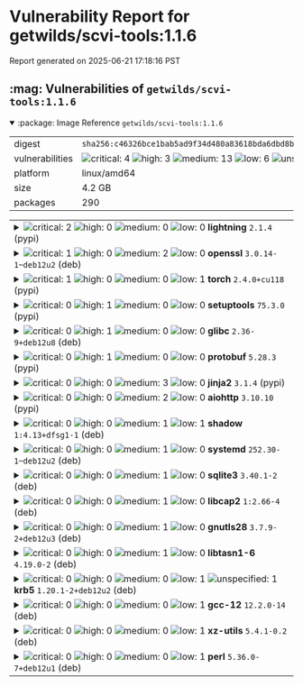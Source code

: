 # Vulnerability Report for getwilds/scvi-tools:1.1.6

Report generated on 2025-06-21 17:18:16 PST

<h2>:mag: Vulnerabilities of <code>getwilds/scvi-tools:1.1.6</code></h2>

<details open="true"><summary>:package: Image Reference</strong> <code>getwilds/scvi-tools:1.1.6</code></summary>
<table>
<tr><td>digest</td><td><code>sha256:c46326bce1bab5ad9f34d480a83618bda6dbd8bcb964832bc34e65364a09bd2c</code></td><tr><tr><td>vulnerabilities</td><td><img alt="critical: 4" src="https://img.shields.io/badge/critical-4-8b1924"/> <img alt="high: 3" src="https://img.shields.io/badge/high-3-e25d68"/> <img alt="medium: 13" src="https://img.shields.io/badge/medium-13-fbb552"/> <img alt="low: 6" src="https://img.shields.io/badge/low-6-fce1a9"/> <img alt="unspecified: 1" src="https://img.shields.io/badge/unspecified-1-lightgrey"/></td></tr>
<tr><td>platform</td><td>linux/amd64</td></tr>
<tr><td>size</td><td>4.2 GB</td></tr>
<tr><td>packages</td><td>290</td></tr>
</table>
</details></table>
</details>

<table>
<tr><td valign="top">
<details><summary><img alt="critical: 2" src="https://img.shields.io/badge/C-2-8b1924"/> <img alt="high: 0" src="https://img.shields.io/badge/H-0-lightgrey"/> <img alt="medium: 0" src="https://img.shields.io/badge/M-0-lightgrey"/> <img alt="low: 0" src="https://img.shields.io/badge/L-0-lightgrey"/> <!-- unspecified: 0 --><strong>lightning</strong> <code>2.1.4</code> (pypi)</summary>

<small><code>pkg:pypi/lightning@2.1.4</code></small><br/>
<a href="https://scout.docker.com/v/CVE-2024-5452?s=github&n=lightning&t=pypi&vr=%3C2.3.3"><img alt="critical 9.8: CVE--2024--5452" src="https://img.shields.io/badge/CVE--2024--5452-lightgrey?label=critical%209.8&labelColor=8b1924"/></a> <i>Improper Control of Dynamically-Managed Code Resources</i>

<table>
<tr><td>Affected range</td><td><code><2.3.3</code></td></tr>
<tr><td>Fixed version</td><td><code>2.3.3</code></td></tr>
<tr><td>CVSS Score</td><td><code>9.8</code></td></tr>
<tr><td>CVSS Vector</td><td><code>CVSS:3.0/AV:N/AC:L/PR:N/UI:N/S:U/C:H/I:H/A:H</code></td></tr>
<tr><td>EPSS Score</td><td><code>38.186%</code></td></tr>
<tr><td>EPSS Percentile</td><td><code>97th percentile</code></td></tr>
</table>

<details><summary>Description</summary>
<blockquote>

A remote code execution (RCE) vulnerability exists in the lightning-ai/pytorch-lightning library version 2.2.1 due to improper handling of deserialized user input and mismanagement of dunder attributes by the `deepdiff` library. The library uses `deepdiff.Delta` objects to modify application state based on frontend actions. However, it is possible to bypass the intended restrictions on modifying dunder attributes, allowing an attacker to construct a serialized delta that passes the deserializer whitelist and contains dunder attributes. When processed, this can be exploited to access other modules, classes, and instances, leading to arbitrary attribute write and total RCE on any self-hosted pytorch-lightning application in its default configuration, as the delta endpoint is enabled by default.

</blockquote>
</details>

<a href="https://scout.docker.com/v/CVE-2024-5980?s=github&n=lightning&t=pypi&vr=%3C%3D2.3.1"><img alt="critical 9.1: CVE--2024--5980" src="https://img.shields.io/badge/CVE--2024--5980-lightgrey?label=critical%209.1&labelColor=8b1924"/></a> <i>Unrestricted Upload of File with Dangerous Type</i>

<table>
<tr><td>Affected range</td><td><code><=2.3.1</code></td></tr>
<tr><td>Fixed version</td><td><code>2.3.3</code></td></tr>
<tr><td>CVSS Score</td><td><code>9.1</code></td></tr>
<tr><td>CVSS Vector</td><td><code>CVSS:3.0/AV:N/AC:L/PR:N/UI:N/S:U/C:N/I:H/A:H</code></td></tr>
<tr><td>EPSS Score</td><td><code>0.724%</code></td></tr>
<tr><td>EPSS Percentile</td><td><code>72nd percentile</code></td></tr>
</table>

<details><summary>Description</summary>
<blockquote>

A vulnerability in the /v1/runs API endpoint of lightning-ai/pytorch-lightning v2.2.4 allows attackers to exploit path traversal when extracting tar.gz files. When the LightningApp is running with the plugin_server, attackers can deploy malicious tar.gz plugins that embed arbitrary files with path traversal vulnerabilities. This can result in arbitrary files being written to any directory in the victim's local file system, potentially leading to remote code execution.

</blockquote>
</details>
</details></td></tr>

<tr><td valign="top">
<details><summary><img alt="critical: 1" src="https://img.shields.io/badge/C-1-8b1924"/> <img alt="high: 0" src="https://img.shields.io/badge/H-0-lightgrey"/> <img alt="medium: 2" src="https://img.shields.io/badge/M-2-fbb552"/> <img alt="low: 0" src="https://img.shields.io/badge/L-0-lightgrey"/> <!-- unspecified: 0 --><strong>openssl</strong> <code>3.0.14-1~deb12u2</code> (deb)</summary>

<small><code>pkg:deb/debian/openssl@3.0.14-1~deb12u2?os_distro=bookworm&os_name=debian&os_version=12</code></small><br/>
<a href="https://scout.docker.com/v/CVE-2024-5535?s=debian&n=openssl&ns=debian&t=deb&osn=debian&osv=12&vr=%3C3.0.15-1%7Edeb12u1"><img alt="critical : CVE--2024--5535" src="https://img.shields.io/badge/CVE--2024--5535-lightgrey?label=critical%20&labelColor=8b1924"/></a> 

<table>
<tr><td>Affected range</td><td><code><3.0.15-1~deb12u1</code></td></tr>
<tr><td>Fixed version</td><td><code>3.0.15-1~deb12u1</code></td></tr>
<tr><td>EPSS Score</td><td><code>5.152%</code></td></tr>
<tr><td>EPSS Percentile</td><td><code>89th percentile</code></td></tr>
</table>

<details><summary>Description</summary>
<blockquote>

Issue summary: Calling the OpenSSL API function SSL_select_next_proto with an empty supported client protocols buffer may cause a crash or memory contents to be sent to the peer.  Impact summary: A buffer overread can have a range of potential consequences such as unexpected application beahviour or a crash. In particular this issue could result in up to 255 bytes of arbitrary private data from memory being sent to the peer leading to a loss of confidentiality. However, only applications that directly call the SSL_select_next_proto function with a 0 length list of supported client protocols are affected by this issue. This would normally never be a valid scenario and is typically not under attacker control but may occur by accident in the case of a configuration or programming error in the calling application.  The OpenSSL API function SSL_select_next_proto is typically used by TLS applications that support ALPN (Application Layer Protocol Negotiation) or NPN (Next Protocol Negotiation). NPN is older, was never standardised and is deprecated in favour of ALPN. We believe that ALPN is significantly more widely deployed than NPN. The SSL_select_next_proto function accepts a list of protocols from the server and a list of protocols from the client and returns the first protocol that appears in the server list that also appears in the client list. In the case of no overlap between the two lists it returns the first item in the client list. In either case it will signal whether an overlap between the two lists was found. In the case where SSL_select_next_proto is called with a zero length client list it fails to notice this condition and returns the memory immediately following the client list pointer (and reports that there was no overlap in the lists).  This function is typically called from a server side application callback for ALPN or a client side application callback for NPN. In the case of ALPN the list of protocols supplied by the client is guaranteed by libssl to never be zero in length. The list of server protocols comes from the application and should never normally be expected to be of zero length. In this case if the SSL_select_next_proto function has been called as expected (with the list supplied by the client passed in the client/client_len parameters), then the application will not be vulnerable to this issue. If the application has accidentally been configured with a zero length server list, and has accidentally passed that zero length server list in the client/client_len parameters, and has additionally failed to correctly handle a "no overlap" response (which would normally result in a handshake failure in ALPN) then it will be vulnerable to this problem.  In the case of NPN, the protocol permits the client to opportunistically select a protocol when there is no overlap. OpenSSL returns the first client protocol in the no overlap case in support of this. The list of client protocols comes from the application and should never normally be expected to be of zero length. However if the SSL_select_next_proto function is accidentally called with a client_len of 0 then an invalid memory pointer will be returned instead. If the application uses this output as the opportunistic protocol then the loss of confidentiality will occur.  This issue has been assessed as Low severity because applications are most likely to be vulnerable if they are using NPN instead of ALPN - but NPN is not widely used. It also requires an application configuration or programming error. Finally, this issue would not typically be under attacker control making active exploitation unlikely.  The FIPS modules in 3.3, 3.2, 3.1 and 3.0 are not affected by this issue.  Due to the low severity of this issue we are not issuing new releases of OpenSSL at this time. The fix will be included in the next releases when they become available.

---
- openssl 3.3.2-1 (bug https://bugs.debian.org/cgi-bin/bugreport.cgi?bug=1074487)
[bookworm] - openssl 3.0.15-1~deb12u1
https://www.openssl.org/news/secadv/20240627.txt
https://github.com/openssl/openssl/commit/2ebbe2d7ca8551c4cb5fbb391ab9af411708090e
https://github.com/openssl/openssl/commit/c6e1ea223510bb7104bf0c41c0c45eda5a16b718
https://github.com/openssl/openssl/commit/fc8ff75814767d6c55ea78d05adc72cd346d0f0a
https://github.com/openssl/openssl/commit/a210f580f450bbd08fac85f06e27107b8c580f9b
https://github.com/openssl/openssl/commit/0d883f6309b6905d29ffded6d703ded39385579c
https://github.com/openssl/openssl/commit/9925c97a8e8c9887765a0979c35b516bc8c3af85
https://github.com/openssl/openssl/commit/e10a3a84bf73a3e6024c338b51f2fb4e78a3dee9
https://github.com/openssl/openssl/commit/238fa464d6e38aa2c92af70ef9580c74cff512e4
https://github.com/openssl/openssl/commit/de71058567b84c6e14b758a383e1862eb3efb921
https://github.com/openssl/openssl/commit/214c724e00d594c3eecf4b740ee7af772f0ee04a

</blockquote>
</details>

<a href="https://scout.docker.com/v/CVE-2024-9143?s=debian&n=openssl&ns=debian&t=deb&osn=debian&osv=12&vr=%3C3.0.15-1%7Edeb12u1"><img alt="medium : CVE--2024--9143" src="https://img.shields.io/badge/CVE--2024--9143-lightgrey?label=medium%20&labelColor=fbb552"/></a> 

<table>
<tr><td>Affected range</td><td><code><3.0.15-1~deb12u1</code></td></tr>
<tr><td>Fixed version</td><td><code>3.0.15-1~deb12u1</code></td></tr>
<tr><td>EPSS Score</td><td><code>0.416%</code></td></tr>
<tr><td>EPSS Percentile</td><td><code>61st percentile</code></td></tr>
</table>

<details><summary>Description</summary>
<blockquote>

Issue summary: Use of the low-level GF(2^m) elliptic curve APIs with untrusted explicit values for the field polynomial can lead to out-of-bounds memory reads or writes.  Impact summary: Out of bound memory writes can lead to an application crash or even a possibility of a remote code execution, however, in all the protocols involving Elliptic Curve Cryptography that we're aware of, either only "named curves" are supported, or, if explicit curve parameters are supported, they specify an X9.62 encoding of binary (GF(2^m)) curves that can't represent problematic input values. Thus the likelihood of existence of a vulnerable application is low.  In particular, the X9.62 encoding is used for ECC keys in X.509 certificates, so problematic inputs cannot occur in the context of processing X.509 certificates.  Any problematic use-cases would have to be using an "exotic" curve encoding.  The affected APIs include: EC_GROUP_new_curve_GF2m(), EC_GROUP_new_from_params(), and various supporting BN_GF2m_*() functions.  Applications working with "exotic" explicit binary (GF(2^m)) curve parameters, that make it possible to represent invalid field polynomials with a zero constant term, via the above or similar APIs, may terminate abruptly as a result of reading or writing outside of array bounds.  Remote code execution cannot easily be ruled out.  The FIPS modules in 3.3, 3.2, 3.1 and 3.0 are not affected by this issue.

---
[experimental] - openssl 3.4.0-1
- openssl 3.3.2-2 (bug https://bugs.debian.org/cgi-bin/bugreport.cgi?bug=1085378)
[bookworm] - openssl 3.0.15-1~deb12u1
https://openssl-library.org/news/secadv/20241016.txt
https://github.com/openssl/openssl/commit/c0d3e4d32d2805f49bec30547f225bc4d092e1f4 (openssl-3.3)
https://github.com/openssl/openssl/commit/72ae83ad214d2eef262461365a1975707f862712 (openssl-3.0)

</blockquote>
</details>

<a href="https://scout.docker.com/v/CVE-2024-13176?s=debian&n=openssl&ns=debian&t=deb&osn=debian&osv=12&vr=%3C3.0.16-1%7Edeb12u1"><img alt="medium : CVE--2024--13176" src="https://img.shields.io/badge/CVE--2024--13176-lightgrey?label=medium%20&labelColor=fbb552"/></a> 

<table>
<tr><td>Affected range</td><td><code><3.0.16-1~deb12u1</code></td></tr>
<tr><td>Fixed version</td><td><code>3.0.16-1~deb12u1</code></td></tr>
<tr><td>EPSS Score</td><td><code>0.045%</code></td></tr>
<tr><td>EPSS Percentile</td><td><code>13th percentile</code></td></tr>
</table>

<details><summary>Description</summary>
<blockquote>

Issue summary: A timing side-channel which could potentially allow recovering the private key exists in the ECDSA signature computation.  Impact summary: A timing side-channel in ECDSA signature computations could allow recovering the private key by an attacker. However, measuring the timing would require either local access to the signing application or a very fast network connection with low latency.  There is a timing signal of around 300 nanoseconds when the top word of the inverted ECDSA nonce value is zero. This can happen with significant probability only for some of the supported elliptic curves. In particular the NIST P-521 curve is affected. To be able to measure this leak, the attacker process must either be located in the same physical computer or must have a very fast network connection with low latency. For that reason the severity of this vulnerability is Low.  The FIPS modules in 3.4, 3.3, 3.2, 3.1 and 3.0 are affected by this issue.

---
- openssl 3.4.1-1 (bug https://bugs.debian.org/cgi-bin/bugreport.cgi?bug=1094027)
[bookworm] - openssl 3.0.16-1~deb12u1
https://openssl-library.org/news/secadv/20250120.txt
https://github.com/openssl/openssl/commit/77c608f4c8857e63e98e66444e2e761c9627916f (openssl-3.4.1)
https://github.com/openssl/openssl/commit/392dcb336405a0c94486aa6655057f59fd3a0902 (openssl-3.3.3)
https://github.com/openssl/openssl/commit/4b1cb94a734a7d4ec363ac0a215a25c181e11f65 (openssl-3.2.4)
https://github.com/openssl/openssl/commit/2af62e74fb59bc469506bc37eb2990ea408d9467 (openssl-3.1.8)
https://github.com/openssl/openssl/commit/07272b05b04836a762b4baa874958af51d513844 (openssl-3.0.16)

</blockquote>
</details>
</details></td></tr>

<tr><td valign="top">
<details><summary><img alt="critical: 1" src="https://img.shields.io/badge/C-1-8b1924"/> <img alt="high: 0" src="https://img.shields.io/badge/H-0-lightgrey"/> <img alt="medium: 0" src="https://img.shields.io/badge/M-0-lightgrey"/> <img alt="low: 1" src="https://img.shields.io/badge/L-1-fce1a9"/> <!-- unspecified: 0 --><strong>torch</strong> <code>2.4.0+cu118</code> (pypi)</summary>

<small><code>pkg:pypi/torch@2.4.0%2Bcu118</code></small><br/>
<a href="https://scout.docker.com/v/CVE-2025-32434?s=github&n=torch&t=pypi&vr=%3C%3D2.5.1"><img alt="critical 9.3: CVE--2025--32434" src="https://img.shields.io/badge/CVE--2025--32434-lightgrey?label=critical%209.3&labelColor=8b1924"/></a> <i>Deserialization of Untrusted Data</i>

<table>
<tr><td>Affected range</td><td><code><=2.5.1</code></td></tr>
<tr><td>Fixed version</td><td><code>2.6.0</code></td></tr>
<tr><td>CVSS Score</td><td><code>9.3</code></td></tr>
<tr><td>CVSS Vector</td><td><code>CVSS:4.0/AV:N/AC:L/AT:N/PR:N/UI:N/VC:H/VI:H/VA:H/SC:N/SI:N/SA:N</code></td></tr>
<tr><td>EPSS Score</td><td><code>0.320%</code></td></tr>
<tr><td>EPSS Percentile</td><td><code>54th percentile</code></td></tr>
</table>

<details><summary>Description</summary>
<blockquote>

# Description
I found a Remote Command Execution (RCE) vulnerability in PyTorch. When loading model using torch.load with weights_only=True, it can still achieve RCE.  

# Background knowledge
https://github.com/pytorch/pytorch/security 
 As you can see, the PyTorch official documentation considers using `torch.load()` with `weights_only=True` to be safe.
![image](https://github.com/user-attachments/assets/fdaa8520-d66a-473a-ab1f-163d793de298)
Since everyone knows that weights_only=False is unsafe, so they will use the  weights_only=True to mitigate the seucirty issue.
But now, I just proved that even if you use weights_only=True, it can still achieve RCE.

# Credit
This vulnerability was found by Ji'an Zhou.

</blockquote>
</details>

<a href="https://scout.docker.com/v/CVE-2025-2953?s=github&n=torch&t=pypi&vr=%3C2.7.1-rc1"><img alt="low 1.9: CVE--2025--2953" src="https://img.shields.io/badge/CVE--2025--2953-lightgrey?label=low%201.9&labelColor=fce1a9"/></a> <i>Improper Resource Shutdown or Release</i>

<table>
<tr><td>Affected range</td><td><code><2.7.1-rc1</code></td></tr>
<tr><td>Fixed version</td><td><code>2.7.1-rc1</code></td></tr>
<tr><td>CVSS Score</td><td><code>1.9</code></td></tr>
<tr><td>CVSS Vector</td><td><code>CVSS:4.0/AV:L/AC:L/AT:N/PR:L/UI:N/VC:N/VI:N/VA:L/SC:N/SI:N/SA:N/E:P</code></td></tr>
<tr><td>EPSS Score</td><td><code>0.027%</code></td></tr>
<tr><td>EPSS Percentile</td><td><code>6th percentile</code></td></tr>
</table>

<details><summary>Description</summary>
<blockquote>

A vulnerability, which was classified as problematic, has been found in PyTorch 2.6.0+cu124. Affected by this issue is the function torch.mkldnn_max_pool2d. The manipulation leads to denial of service. An attack has to be approached locally. The exploit has been disclosed to the public and may be used.

</blockquote>
</details>
</details></td></tr>

<tr><td valign="top">
<details><summary><img alt="critical: 0" src="https://img.shields.io/badge/C-0-lightgrey"/> <img alt="high: 1" src="https://img.shields.io/badge/H-1-e25d68"/> <img alt="medium: 0" src="https://img.shields.io/badge/M-0-lightgrey"/> <img alt="low: 0" src="https://img.shields.io/badge/L-0-lightgrey"/> <!-- unspecified: 0 --><strong>setuptools</strong> <code>75.3.0</code> (pypi)</summary>

<small><code>pkg:pypi/setuptools@75.3.0</code></small><br/>
<a href="https://scout.docker.com/v/CVE-2025-47273?s=github&n=setuptools&t=pypi&vr=%3C78.1.1"><img alt="high 7.7: CVE--2025--47273" src="https://img.shields.io/badge/CVE--2025--47273-lightgrey?label=high%207.7&labelColor=e25d68"/></a> <i>Improper Limitation of a Pathname to a Restricted Directory ('Path Traversal')</i>

<table>
<tr><td>Affected range</td><td><code><78.1.1</code></td></tr>
<tr><td>Fixed version</td><td><code>78.1.1</code></td></tr>
<tr><td>CVSS Score</td><td><code>7.7</code></td></tr>
<tr><td>CVSS Vector</td><td><code>CVSS:4.0/AV:N/AC:L/AT:N/PR:N/UI:N/VC:N/VI:H/VA:N/SC:N/SI:N/SA:N/E:P</code></td></tr>
<tr><td>EPSS Score</td><td><code>0.120%</code></td></tr>
<tr><td>EPSS Percentile</td><td><code>32nd percentile</code></td></tr>
</table>

<details><summary>Description</summary>
<blockquote>

### Summary 
A path traversal vulnerability in `PackageIndex` was fixed in setuptools version 78.1.1

### Details
```
    def _download_url(self, url, tmpdir):
        # Determine download filename
        #
        name, _fragment = egg_info_for_url(url)
        if name:
            while '..' in name:
                name = name.replace('..', '.').replace('\\', '_')
        else:
            name = "__downloaded__"  # default if URL has no path contents

        if name.endswith('.[egg.zip](http://egg.zip/)'):
            name = name[:-4]  # strip the extra .zip before download

 -->       filename = os.path.join(tmpdir, name)
```

Here: https://github.com/pypa/setuptools/blob/6ead555c5fb29bc57fe6105b1bffc163f56fd558/setuptools/package_index.py#L810C1-L825C88

`os.path.join()` discards the first argument `tmpdir` if the second begins with a slash or drive letter.
`name` is derived from a URL without sufficient sanitization. While there is some attempt to sanitize by replacing instances of '..' with '.', it is insufficient.

### Risk Assessment
As easy_install and package_index are deprecated, the exploitation surface is reduced.
However, it seems this could be exploited in a similar fashion like https://github.com/advisories/GHSA-r9hx-vwmv-q579, and as described by POC 4 in https://github.com/advisories/GHSA-cx63-2mw6-8hw5 report: via malicious URLs present on the pages of a package index.

### Impact
An attacker would be allowed to write files to arbitrary locations on the filesystem with the permissions of the process running the Python code, which could escalate to RCE depending on the context.

### References
https://huntr.com/bounties/d6362117-ad57-4e83-951f-b8141c6e7ca5
https://github.com/pypa/setuptools/issues/4946

</blockquote>
</details>
</details></td></tr>

<tr><td valign="top">
<details><summary><img alt="critical: 0" src="https://img.shields.io/badge/C-0-lightgrey"/> <img alt="high: 1" src="https://img.shields.io/badge/H-1-e25d68"/> <img alt="medium: 0" src="https://img.shields.io/badge/M-0-lightgrey"/> <img alt="low: 0" src="https://img.shields.io/badge/L-0-lightgrey"/> <!-- unspecified: 0 --><strong>glibc</strong> <code>2.36-9+deb12u8</code> (deb)</summary>

<small><code>pkg:deb/debian/glibc@2.36-9%2Bdeb12u8?os_distro=bookworm&os_name=debian&os_version=12</code></small><br/>
<a href="https://scout.docker.com/v/CVE-2025-0395?s=debian&n=glibc&ns=debian&t=deb&osn=debian&osv=12&vr=%3C2.36-9%2Bdeb12u10"><img alt="high : CVE--2025--0395" src="https://img.shields.io/badge/CVE--2025--0395-lightgrey?label=high%20&labelColor=e25d68"/></a> 

<table>
<tr><td>Affected range</td><td><code><2.36-9+deb12u10</code></td></tr>
<tr><td>Fixed version</td><td><code>2.36-9+deb12u10</code></td></tr>
<tr><td>EPSS Score</td><td><code>0.172%</code></td></tr>
<tr><td>EPSS Percentile</td><td><code>39th percentile</code></td></tr>
</table>

<details><summary>Description</summary>
<blockquote>

When the assert() function in the GNU C Library versions 2.13 to 2.40 fails, it does not allocate enough space for the assertion failure message string and size information, which may lead to a buffer overflow if the message string size aligns to page size.

---
- glibc 2.40-6
[bookworm] - glibc 2.36-9+deb12u10
https://sourceware.org/bugzilla/show_bug.cgi?id=32582
https://www.openwall.com/lists/oss-security/2025/01/22/4
Fixed by: https://sourceware.org/git/gitweb.cgi?p=glibc.git;h=7d4b6bcae91f29d7b4daf15bab06b66cf1d2217c (2.40-branch)
Fixed by: https://sourceware.org/git/gitweb.cgi?p=glibc.git;h=7971add7ee4171fdd8dfd17e7c04c4ed77a18845 (2.36-branch)
https://sourceware.org/git/?p=glibc.git;a=blob;f=advisories/GLIBC-SA-2025-0001
https://sourceware.org/pipermail/libc-announce/2025/000044.html

</blockquote>
</details>
</details></td></tr>

<tr><td valign="top">
<details><summary><img alt="critical: 0" src="https://img.shields.io/badge/C-0-lightgrey"/> <img alt="high: 1" src="https://img.shields.io/badge/H-1-e25d68"/> <img alt="medium: 0" src="https://img.shields.io/badge/M-0-lightgrey"/> <img alt="low: 0" src="https://img.shields.io/badge/L-0-lightgrey"/> <!-- unspecified: 0 --><strong>protobuf</strong> <code>5.28.3</code> (pypi)</summary>

<small><code>pkg:pypi/protobuf@5.28.3</code></small><br/>
<a href="https://scout.docker.com/v/CVE-2025-4565?s=github&n=protobuf&t=pypi&vr=%3E%3D5.26.0rc1%2C%3C5.29.5"><img alt="high 8.2: CVE--2025--4565" src="https://img.shields.io/badge/CVE--2025--4565-lightgrey?label=high%208.2&labelColor=e25d68"/></a> <i>Uncontrolled Recursion</i>

<table>
<tr><td>Affected range</td><td><code>>=5.26.0rc1<br/><5.29.5</code></td></tr>
<tr><td>Fixed version</td><td><code>5.29.5</code></td></tr>
<tr><td>CVSS Score</td><td><code>8.2</code></td></tr>
<tr><td>CVSS Vector</td><td><code>CVSS:4.0/AV:N/AC:L/AT:P/PR:N/UI:N/VC:N/VI:N/VA:H/SC:N/SI:N/SA:N</code></td></tr>
<tr><td>EPSS Score</td><td><code>0.042%</code></td></tr>
<tr><td>EPSS Percentile</td><td><code>12th percentile</code></td></tr>
</table>

<details><summary>Description</summary>
<blockquote>

### Summary
Any project that uses Protobuf pure-Python backend to parse untrusted Protocol Buffers data containing an arbitrary number of **recursive groups**, **recursive messages** or **a series of [`SGROUP`](https://protobuf.dev/programming-guides/encoding/#groups) tags** can be corrupted by exceeding the Python recursion limit.

Reporter: Alexis Challande, Trail of Bits Ecosystem Security Team
[ecosystem@trailofbits.com](mailto:ecosystem@trailofbits.com)

Affected versions: This issue only affects the [pure-Python implementation](https://github.com/protocolbuffers/protobuf/tree/main/python#implementation-backends) of protobuf-python backend. This is the implementation when `PROTOCOL_BUFFERS_PYTHON_IMPLEMENTATION=python` environment variable is set or the default when protobuf is used from Bazel or pure-Python PyPi wheels. CPython PyPi wheels do not use pure-Python by default.

This is a Python variant of a [previous issue affecting protobuf-java](https://github.com/protocolbuffers/protobuf/security/advisories/GHSA-735f-pc8j-v9w8).

### Severity
This is a potential Denial of Service. Parsing nested protobuf data creates unbounded recursions that can be abused by an attacker.

### Proof of Concept
For reproduction details, please refer to the unit tests [decoder_test.py](https://github.com/protocolbuffers/protobuf/blob/main/python/google/protobuf/internal/decoder_test.py#L87-L98) and [message_test](https://github.com/protocolbuffers/protobuf/blob/main/python/google/protobuf/internal/message_test.py#L1436-L1478)

### Remediation and Mitigation
A mitigation is available now. Please update to the latest available versions of the following packages:
* protobuf-python(4.25.8, 5.29.5, 6.31.1)

</blockquote>
</details>
</details></td></tr>

<tr><td valign="top">
<details><summary><img alt="critical: 0" src="https://img.shields.io/badge/C-0-lightgrey"/> <img alt="high: 0" src="https://img.shields.io/badge/H-0-lightgrey"/> <img alt="medium: 3" src="https://img.shields.io/badge/M-3-fbb552"/> <img alt="low: 0" src="https://img.shields.io/badge/L-0-lightgrey"/> <!-- unspecified: 0 --><strong>jinja2</strong> <code>3.1.4</code> (pypi)</summary>

<small><code>pkg:pypi/jinja2@3.1.4</code></small><br/>
<a href="https://scout.docker.com/v/CVE-2025-27516?s=github&n=jinja2&t=pypi&vr=%3C%3D3.1.5"><img alt="medium 5.4: CVE--2025--27516" src="https://img.shields.io/badge/CVE--2025--27516-lightgrey?label=medium%205.4&labelColor=fbb552"/></a> <i>Improper Neutralization of Special Elements Used in a Template Engine</i>

<table>
<tr><td>Affected range</td><td><code><=3.1.5</code></td></tr>
<tr><td>Fixed version</td><td><code>3.1.6</code></td></tr>
<tr><td>CVSS Score</td><td><code>5.4</code></td></tr>
<tr><td>CVSS Vector</td><td><code>CVSS:4.0/AV:L/AC:L/AT:P/PR:L/UI:P/VC:H/VI:H/VA:H/SC:N/SI:N/SA:N</code></td></tr>
<tr><td>EPSS Score</td><td><code>0.034%</code></td></tr>
<tr><td>EPSS Percentile</td><td><code>8th percentile</code></td></tr>
</table>

<details><summary>Description</summary>
<blockquote>

An oversight in how the Jinja sandboxed environment interacts with the `|attr` filter allows an attacker that controls the content of a template to execute arbitrary Python code.

To exploit the vulnerability, an attacker needs to control the content of a template. Whether that is the case depends on the type of application using Jinja. This vulnerability impacts users of applications which execute untrusted templates.

Jinja's sandbox does catch calls to `str.format` and ensures they don't escape the sandbox. However, it's possible to use the `|attr` filter to get a reference to a string's plain format method, bypassing the sandbox. After the fix, the `|attr` filter no longer bypasses the environment's attribute lookup.

</blockquote>
</details>

<a href="https://scout.docker.com/v/CVE-2024-56326?s=github&n=jinja2&t=pypi&vr=%3C%3D3.1.4"><img alt="medium 5.4: CVE--2024--56326" src="https://img.shields.io/badge/CVE--2024--56326-lightgrey?label=medium%205.4&labelColor=fbb552"/></a> <i>Protection Mechanism Failure</i>

<table>
<tr><td>Affected range</td><td><code><=3.1.4</code></td></tr>
<tr><td>Fixed version</td><td><code>3.1.5</code></td></tr>
<tr><td>CVSS Score</td><td><code>5.4</code></td></tr>
<tr><td>CVSS Vector</td><td><code>CVSS:4.0/AV:L/AC:L/AT:P/PR:L/UI:P/VC:H/VI:H/VA:H/SC:N/SI:N/SA:N</code></td></tr>
<tr><td>EPSS Score</td><td><code>0.103%</code></td></tr>
<tr><td>EPSS Percentile</td><td><code>29th percentile</code></td></tr>
</table>

<details><summary>Description</summary>
<blockquote>

An oversight in how the Jinja sandboxed environment detects calls to `str.format` allows an attacker that controls the content of a template to execute arbitrary Python code.

To exploit the vulnerability, an attacker needs to control the content of a template. Whether that is the case depends on the type of application using Jinja. This vulnerability impacts users of applications which execute untrusted templates.

Jinja's sandbox does catch calls to `str.format` and ensures they don't escape the sandbox. However, it's possible to store a reference to a malicious string's `format` method, then pass that to a filter that calls it. No such filters are built-in to Jinja, but could be present through custom filters in an application. After the fix, such indirect calls are also handled by the sandbox.

</blockquote>
</details>

<a href="https://scout.docker.com/v/CVE-2024-56201?s=github&n=jinja2&t=pypi&vr=%3E%3D3.0.0%2C%3C%3D3.1.4"><img alt="medium 5.4: CVE--2024--56201" src="https://img.shields.io/badge/CVE--2024--56201-lightgrey?label=medium%205.4&labelColor=fbb552"/></a> <i>Improper Neutralization of Escape, Meta, or Control Sequences</i>

<table>
<tr><td>Affected range</td><td><code>>=3.0.0<br/><=3.1.4</code></td></tr>
<tr><td>Fixed version</td><td><code>3.1.5</code></td></tr>
<tr><td>CVSS Score</td><td><code>5.4</code></td></tr>
<tr><td>CVSS Vector</td><td><code>CVSS:4.0/AV:L/AC:L/AT:P/PR:L/UI:P/VC:H/VI:H/VA:H/SC:N/SI:N/SA:N</code></td></tr>
<tr><td>EPSS Score</td><td><code>0.064%</code></td></tr>
<tr><td>EPSS Percentile</td><td><code>20th percentile</code></td></tr>
</table>

<details><summary>Description</summary>
<blockquote>

A bug in the Jinja compiler allows an attacker that controls both the content and filename of a template to execute arbitrary Python code, regardless of if Jinja's sandbox is used.

To exploit the vulnerability, an attacker needs to control both the filename and the contents of a template. Whether that is the case depends on the type of application using Jinja. This vulnerability impacts users of applications which execute untrusted templates where the template author can also choose the template filename.

</blockquote>
</details>
</details></td></tr>

<tr><td valign="top">
<details><summary><img alt="critical: 0" src="https://img.shields.io/badge/C-0-lightgrey"/> <img alt="high: 0" src="https://img.shields.io/badge/H-0-lightgrey"/> <img alt="medium: 2" src="https://img.shields.io/badge/M-2-fbb552"/> <img alt="low: 0" src="https://img.shields.io/badge/L-0-lightgrey"/> <!-- unspecified: 0 --><strong>aiohttp</strong> <code>3.10.10</code> (pypi)</summary>

<small><code>pkg:pypi/aiohttp@3.10.10</code></small><br/>
<a href="https://scout.docker.com/v/CVE-2024-52303?s=github&n=aiohttp&t=pypi&vr=%3E%3D3.10.6%2C%3C3.10.11"><img alt="medium 6.9: CVE--2024--52303" src="https://img.shields.io/badge/CVE--2024--52303-lightgrey?label=medium%206.9&labelColor=fbb552"/></a> <i>Missing Release of Resource after Effective Lifetime</i>

<table>
<tr><td>Affected range</td><td><code>>=3.10.6<br/><3.10.11</code></td></tr>
<tr><td>Fixed version</td><td><code>3.10.11</code></td></tr>
<tr><td>CVSS Score</td><td><code>6.9</code></td></tr>
<tr><td>CVSS Vector</td><td><code>CVSS:4.0/AV:N/AC:L/AT:N/PR:N/UI:N/VC:N/VI:N/VA:L/SC:N/SI:N/SA:N</code></td></tr>
<tr><td>EPSS Score</td><td><code>0.095%</code></td></tr>
<tr><td>EPSS Percentile</td><td><code>28th percentile</code></td></tr>
</table>

<details><summary>Description</summary>
<blockquote>

### Summary

A memory leak can occur when a request produces a `MatchInfoError`. This was caused by adding an entry to a cache on each request, due to the building of each `MatchInfoError` producing a unique cache entry.

### Impact

If the user is making use of any middlewares with `aiohttp.web` then it is advisable to upgrade immediately.

An attacker may be able to exhaust the memory resources of a server by sending a substantial number (100,000s to millions) of such requests.

-----

Patch: https://github.com/aio-libs/aiohttp/commit/bc15db61615079d1b6327ba42c682f758fa96936

</blockquote>
</details>

<a href="https://scout.docker.com/v/CVE-2024-52304?s=github&n=aiohttp&t=pypi&vr=%3C%3D3.10.10"><img alt="medium 6.3: CVE--2024--52304" src="https://img.shields.io/badge/CVE--2024--52304-lightgrey?label=medium%206.3&labelColor=fbb552"/></a> <i>Inconsistent Interpretation of HTTP Requests ('HTTP Request/Response Smuggling')</i>

<table>
<tr><td>Affected range</td><td><code><=3.10.10</code></td></tr>
<tr><td>Fixed version</td><td><code>3.10.11</code></td></tr>
<tr><td>CVSS Score</td><td><code>6.3</code></td></tr>
<tr><td>CVSS Vector</td><td><code>CVSS:4.0/AV:N/AC:L/AT:P/PR:N/UI:N/VC:N/VI:L/VA:N/SC:N/SI:N/SA:N/E:X/CR:X/IR:X/AR:X/MAV:X/MAC:X/MAT:X/MPR:X/MUI:X/MVC:X/MVI:X/MVA:X/MSC:X/MSI:X/MSA:X/S:X/AU:X/R:X/V:X/RE:X/U:X</code></td></tr>
<tr><td>EPSS Score</td><td><code>0.164%</code></td></tr>
<tr><td>EPSS Percentile</td><td><code>38th percentile</code></td></tr>
</table>

<details><summary>Description</summary>
<blockquote>

### Summary
The Python parser parses newlines in chunk extensions incorrectly which can lead to request smuggling vulnerabilities under certain conditions.

### Impact
If a pure Python version of aiohttp is installed (i.e. without the usual C extensions) or `AIOHTTP_NO_EXTENSIONS` is enabled, then an attacker may be able to execute a request smuggling attack to bypass certain firewalls or proxy protections.

-----

Patch: https://github.com/aio-libs/aiohttp/commit/259edc369075de63e6f3a4eaade058c62af0df71

</blockquote>
</details>
</details></td></tr>

<tr><td valign="top">
<details><summary><img alt="critical: 0" src="https://img.shields.io/badge/C-0-lightgrey"/> <img alt="high: 0" src="https://img.shields.io/badge/H-0-lightgrey"/> <img alt="medium: 1" src="https://img.shields.io/badge/M-1-fbb552"/> <img alt="low: 1" src="https://img.shields.io/badge/L-1-fce1a9"/> <!-- unspecified: 0 --><strong>shadow</strong> <code>1:4.13+dfsg1-1</code> (deb)</summary>

<small><code>pkg:deb/debian/shadow@1%3A4.13%2Bdfsg1-1?os_distro=bookworm&os_name=debian&os_version=12</code></small><br/>
<a href="https://scout.docker.com/v/CVE-2023-4641?s=debian&n=shadow&ns=debian&t=deb&osn=debian&osv=12&vr=%3C1%3A4.13%2Bdfsg1-1%2Bdeb12u1"><img alt="medium : CVE--2023--4641" src="https://img.shields.io/badge/CVE--2023--4641-lightgrey?label=medium%20&labelColor=fbb552"/></a> 

<table>
<tr><td>Affected range</td><td><code><1:4.13+dfsg1-1+deb12u1</code></td></tr>
<tr><td>Fixed version</td><td><code>1:4.13+dfsg1-1+deb12u1</code></td></tr>
<tr><td>EPSS Score</td><td><code>0.015%</code></td></tr>
<tr><td>EPSS Percentile</td><td><code>2nd percentile</code></td></tr>
</table>

<details><summary>Description</summary>
<blockquote>

A flaw was found in shadow-utils. When asking for a new password, shadow-utils asks the password twice. If the password fails on the second attempt, shadow-utils fails in cleaning the buffer used to store the first entry. This may allow an attacker with enough access to retrieve the password from the memory.

---
- shadow 1:4.13+dfsg1-2 (bug https://bugs.debian.org/cgi-bin/bugreport.cgi?bug=1051062)
[bookworm] - shadow 1:4.13+dfsg1-1+deb12u1
[buster] - shadow <no-dsa> (Minor issue)
https://bugzilla.redhat.com/show_bug.cgi?id=2215945
https://github.com/shadow-maint/shadow/commit/65c88a43a23c2391dcc90c0abda3e839e9c57904 (4.14.0-rc1)

</blockquote>
</details>

<a href="https://scout.docker.com/v/CVE-2023-29383?s=debian&n=shadow&ns=debian&t=deb&osn=debian&osv=12&vr=%3C1%3A4.13%2Bdfsg1-1%2Bdeb12u1"><img alt="low : CVE--2023--29383" src="https://img.shields.io/badge/CVE--2023--29383-lightgrey?label=low%20&labelColor=fce1a9"/></a> 

<table>
<tr><td>Affected range</td><td><code><1:4.13+dfsg1-1+deb12u1</code></td></tr>
<tr><td>Fixed version</td><td><code>1:4.13+dfsg1-1+deb12u1</code></td></tr>
<tr><td>EPSS Score</td><td><code>0.026%</code></td></tr>
<tr><td>EPSS Percentile</td><td><code>5th percentile</code></td></tr>
</table>

<details><summary>Description</summary>
<blockquote>

In Shadow 4.13, it is possible to inject control characters into fields provided to the SUID program chfn (change finger). Although it is not possible to exploit this directly (e.g., adding a new user fails because \n is in the block list), it is possible to misrepresent the /etc/passwd file when viewed. Use of \r manipulations and Unicode characters to work around blocking of the : character make it possible to give the impression that a new user has been added. In other words, an adversary may be able to convince a system administrator to take the system offline (an indirect, social-engineered denial of service) by demonstrating that "cat /etc/passwd" shows a rogue user account.

---
- shadow 1:4.13+dfsg1-2 (bug https://bugs.debian.org/cgi-bin/bugreport.cgi?bug=1034482)
[bookworm] - shadow 1:4.13+dfsg1-1+deb12u1
[buster] - shadow <no-dsa> (Minor issue)
https://github.com/shadow-maint/shadow/pull/687
Fixed by: https://github.com/shadow-maint/shadow/commit/e5905c4b84d4fb90aefcd96ee618411ebfac663d (4.14.0-rc1)
Regression fix: https://github.com/shadow-maint/shadow/commit/2eaea70111f65b16d55998386e4ceb4273c19eb4 (4.14.0-rc1)
https://www.trustwave.com/en-us/resources/security-resources/security-advisories/?fid=31797
https://www.trustwave.com/en-us/resources/blogs/spiderlabs-blog/cve-2023-29383-abusing-linux-chfn-to-misrepresent-etc-passwd/

</blockquote>
</details>
</details></td></tr>

<tr><td valign="top">
<details><summary><img alt="critical: 0" src="https://img.shields.io/badge/C-0-lightgrey"/> <img alt="high: 0" src="https://img.shields.io/badge/H-0-lightgrey"/> <img alt="medium: 1" src="https://img.shields.io/badge/M-1-fbb552"/> <img alt="low: 0" src="https://img.shields.io/badge/L-0-lightgrey"/> <!-- unspecified: 0 --><strong>systemd</strong> <code>252.30-1~deb12u2</code> (deb)</summary>

<small><code>pkg:deb/debian/systemd@252.30-1~deb12u2?os_distro=bookworm&os_name=debian&os_version=12</code></small><br/>
<a href="https://scout.docker.com/v/CVE-2025-4598?s=debian&n=systemd&ns=debian&t=deb&osn=debian&osv=12&vr=%3C252.38-1%7Edeb12u1"><img alt="medium : CVE--2025--4598" src="https://img.shields.io/badge/CVE--2025--4598-lightgrey?label=medium%20&labelColor=fbb552"/></a> 

<table>
<tr><td>Affected range</td><td><code><252.38-1~deb12u1</code></td></tr>
<tr><td>Fixed version</td><td><code>252.38-1~deb12u1</code></td></tr>
<tr><td>EPSS Score</td><td><code>0.011%</code></td></tr>
<tr><td>EPSS Percentile</td><td><code>1st percentile</code></td></tr>
</table>

<details><summary>Description</summary>
<blockquote>

A vulnerability was found in systemd-coredump. This flaw allows an attacker to force a SUID process to crash and replace it with a non-SUID binary to access the original's privileged process coredump, allowing the attacker to read sensitive data, such as /etc/shadow content, loaded by the original process.  A SUID binary or process has a special type of permission, which allows the process to run with the file owner's permissions, regardless of the user executing the binary. This allows the process to access more restricted data than unprivileged users or processes would be able to. An attacker can leverage this flaw by forcing a SUID process to crash and force the Linux kernel to recycle the process PID before systemd-coredump can analyze the /proc/pid/auxv file. If the attacker wins the race condition, they gain access to the original's SUID process coredump file. They can read sensitive content loaded into memory by the original binary, affecting data confidentiality.

---
- systemd 257.6-1 (bug https://bugs.debian.org/cgi-bin/bugreport.cgi?bug=1106785)
https://www.qualys.com/2025/05/29/apport-coredump/apport-coredump.txt
For a comprehensive fix a kernel change is required (to hand a pidfd to the usermode
coredump helper):
https://git.kernel.org/linus/b5325b2a270fcaf7b2a9a0f23d422ca8a5a8bdea
Backports (src:linux):
https://lore.kernel.org/linux-fsdevel/CAMw=ZnT4KSk_+Z422mEZVzfAkTueKvzdw=r9ZB2JKg5-1t6BDw@mail.gmail.com/
Fixed by: https://github.com/systemd/systemd/commit/49f1f2d4a7612bbed5211a73d11d6a94fbe3bb69 (main)
Fixed by: https://github.com/systemd/systemd/commit/0c49e0049b7665bb7769a13ef346fef92e1ad4d6 (main)
Fixed by: https://github.com/systemd/systemd/commit/8fc7b2a211eb13ef1a94250b28e1c79cab8bdcb9 (main)
Follow up (optional): https://github.com/systemd/systemd/commit/13902e025321242b1d95c6d8b4e482b37f58cdef (main)
Follow up (optional): https://github.com/systemd/systemd/commit/868d95577ec9f862580ad365726515459be582fc (main)
Follow up (optional): https://github.com/systemd/systemd/commit/e6a8687b939ab21854f12f59a3cce703e32768cf (main)
Follow up (optional): https://github.com/systemd/systemd/commit/76e0ab49c47965877c19772a2b3bf55f6417ca39 (main)
Follow up (optional): https://github.com/systemd/systemd/commit/9ce8e3e449def92c75ada41b7d10c5bc3946be77 (main)
Fixed by: https://github.com/systemd/systemd/commit/0c49e0049b7665bb7769a13ef346fef92e1ad4d6 (v258)
Fixed by: https://github.com/systemd/systemd/commit/868d95577ec9f862580ad365726515459be582fc (v258)
Fixed by: https://github.com/systemd/systemd/commit/c58a8a6ec9817275bb4babaa2c08e0e35090d4e3 (v257.6)
Fixed by: https://github.com/systemd/systemd/commit/61556694affa290c0a16d48717b3892b85622d96 (v257.6)
Fixed by: https://github.com/systemd/systemd/commit/19d439189ab85dd7222bdd59fd442bbcc8ea99a7 (v256.16)
Fixed by: https://github.com/systemd/systemd-stable/commit/254ab8d2a7866679cee006d844d078774cbac3c9 (v255.21)
Fixed by: https://github.com/systemd/systemd-stable/commit/7fc7aa5a4d28d7768dfd1eb85be385c3ea949168 (v254.26)
Fixed by: https://github.com/systemd/systemd-stable/commit/19b228662e0fcc6596c0395a0af8486a4b3f1627 (v253.33)
Fixed by: https://github.com/systemd/systemd-stable/commit/2eb46dce078334805c547cbcf5e6462cf9d2f9f0 (v252.38)
Issue relates to race condition exploitable while checking if a user should
be allowed to read a core file or not via the grant_user_access() function,
which was introduced as part of the fix for CVE-2022-4415.

</blockquote>
</details>
</details></td></tr>

<tr><td valign="top">
<details><summary><img alt="critical: 0" src="https://img.shields.io/badge/C-0-lightgrey"/> <img alt="high: 0" src="https://img.shields.io/badge/H-0-lightgrey"/> <img alt="medium: 1" src="https://img.shields.io/badge/M-1-fbb552"/> <img alt="low: 0" src="https://img.shields.io/badge/L-0-lightgrey"/> <!-- unspecified: 0 --><strong>sqlite3</strong> <code>3.40.1-2</code> (deb)</summary>

<small><code>pkg:deb/debian/sqlite3@3.40.1-2?os_distro=bookworm&os_name=debian&os_version=12</code></small><br/>
<a href="https://scout.docker.com/v/CVE-2023-7104?s=debian&n=sqlite3&ns=debian&t=deb&osn=debian&osv=12&vr=%3C3.40.1-2%2Bdeb12u1"><img alt="medium : CVE--2023--7104" src="https://img.shields.io/badge/CVE--2023--7104-lightgrey?label=medium%20&labelColor=fbb552"/></a> 

<table>
<tr><td>Affected range</td><td><code><3.40.1-2+deb12u1</code></td></tr>
<tr><td>Fixed version</td><td><code>3.40.1-2+deb12u1</code></td></tr>
<tr><td>EPSS Score</td><td><code>0.109%</code></td></tr>
<tr><td>EPSS Percentile</td><td><code>30th percentile</code></td></tr>
</table>

<details><summary>Description</summary>
<blockquote>

A vulnerability was found in SQLite SQLite3 up to 3.43.0 and classified as critical. This issue affects the function sessionReadRecord of the file ext/session/sqlite3session.c of the component make alltest Handler. The manipulation leads to heap-based buffer overflow. It is recommended to apply a patch to fix this issue. The associated identifier of this vulnerability is VDB-248999.

---
- sqlite3 3.43.1-1
[bookworm] - sqlite3 3.40.1-2+deb12u1
[buster] - sqlite3 <no-dsa> (Minor issue)
https://sqlite.org/forum/forumpost/5bcbf4571c
Fixed by: https://sqlite.org/src/info/0e4e7a05c4204b47

</blockquote>
</details>
</details></td></tr>

<tr><td valign="top">
<details><summary><img alt="critical: 0" src="https://img.shields.io/badge/C-0-lightgrey"/> <img alt="high: 0" src="https://img.shields.io/badge/H-0-lightgrey"/> <img alt="medium: 1" src="https://img.shields.io/badge/M-1-fbb552"/> <img alt="low: 0" src="https://img.shields.io/badge/L-0-lightgrey"/> <!-- unspecified: 0 --><strong>libcap2</strong> <code>1:2.66-4</code> (deb)</summary>

<small><code>pkg:deb/debian/libcap2@1%3A2.66-4?os_distro=bookworm&os_name=debian&os_version=12</code></small><br/>
<a href="https://scout.docker.com/v/CVE-2025-1390?s=debian&n=libcap2&ns=debian&t=deb&osn=debian&osv=12&vr=%3C1%3A2.66-4%2Bdeb12u1"><img alt="medium : CVE--2025--1390" src="https://img.shields.io/badge/CVE--2025--1390-lightgrey?label=medium%20&labelColor=fbb552"/></a> 

<table>
<tr><td>Affected range</td><td><code><1:2.66-4+deb12u1</code></td></tr>
<tr><td>Fixed version</td><td><code>1:2.66-4+deb12u1</code></td></tr>
<tr><td>EPSS Score</td><td><code>0.027%</code></td></tr>
<tr><td>EPSS Percentile</td><td><code>6th percentile</code></td></tr>
</table>

<details><summary>Description</summary>
<blockquote>

The PAM module pam_cap.so of libcap configuration supports group names starting with “@”, during actual parsing, configurations not starting with “@” are incorrectly recognized as group names. This may result in nonintended users being granted an inherited capability set, potentially leading to security risks. Attackers can exploit this vulnerability to achieve local privilege escalation on systems where /etc/security/capability.conf is used to configure user inherited privileges by constructing specific usernames.

---
- libcap2 1:2.73-4 (bug https://bugs.debian.org/cgi-bin/bugreport.cgi?bug=1098318)
[bookworm] - libcap2 1:2.66-4+deb12u1
https://bugzilla.openanolis.cn/show_bug.cgi?id=18804
Fixed by: https://git.kernel.org/pub/scm/libs/libcap/libcap.git/commit/?id=1ad42b66c3567481cc5fa22fc1ba1556a316d878 (cap/v1.2.74-rc4)

</blockquote>
</details>
</details></td></tr>

<tr><td valign="top">
<details><summary><img alt="critical: 0" src="https://img.shields.io/badge/C-0-lightgrey"/> <img alt="high: 0" src="https://img.shields.io/badge/H-0-lightgrey"/> <img alt="medium: 1" src="https://img.shields.io/badge/M-1-fbb552"/> <img alt="low: 0" src="https://img.shields.io/badge/L-0-lightgrey"/> <!-- unspecified: 0 --><strong>gnutls28</strong> <code>3.7.9-2+deb12u3</code> (deb)</summary>

<small><code>pkg:deb/debian/gnutls28@3.7.9-2%2Bdeb12u3?os_distro=bookworm&os_name=debian&os_version=12</code></small><br/>
<a href="https://scout.docker.com/v/CVE-2024-12243?s=debian&n=gnutls28&ns=debian&t=deb&osn=debian&osv=12&vr=%3C3.7.9-2%2Bdeb12u4"><img alt="medium : CVE--2024--12243" src="https://img.shields.io/badge/CVE--2024--12243-lightgrey?label=medium%20&labelColor=fbb552"/></a> 

<table>
<tr><td>Affected range</td><td><code><3.7.9-2+deb12u4</code></td></tr>
<tr><td>Fixed version</td><td><code>3.7.9-2+deb12u4</code></td></tr>
<tr><td>EPSS Score</td><td><code>0.623%</code></td></tr>
<tr><td>EPSS Percentile</td><td><code>69th percentile</code></td></tr>
</table>

<details><summary>Description</summary>
<blockquote>

A flaw was found in GnuTLS, which relies on libtasn1 for ASN.1 data processing. Due to an inefficient algorithm in libtasn1, decoding certain DER-encoded certificate data can take excessive time, leading to increased resource consumption. This flaw allows a remote attacker to send a specially crafted certificate, causing GnuTLS to become unresponsive or slow, resulting in a denial-of-service condition.

---
[experimental] - gnutls28 3.8.9-1
- gnutls28 3.8.9-2
https://www.gnutls.org/security-new.html#GNUTLS-SA-2025-02-07
https://lists.gnupg.org/pipermail/gnutls-help/2025-February/004875.html
https://gitlab.com/gnutls/gnutls/-/issues/1553
Fixed by: https://gitlab.com/gnutls/gnutls/-/commit/4760bc63531e3f5039e70ede91a20e1194410892 (3.8.9)

</blockquote>
</details>
</details></td></tr>

<tr><td valign="top">
<details><summary><img alt="critical: 0" src="https://img.shields.io/badge/C-0-lightgrey"/> <img alt="high: 0" src="https://img.shields.io/badge/H-0-lightgrey"/> <img alt="medium: 1" src="https://img.shields.io/badge/M-1-fbb552"/> <img alt="low: 0" src="https://img.shields.io/badge/L-0-lightgrey"/> <!-- unspecified: 0 --><strong>libtasn1-6</strong> <code>4.19.0-2</code> (deb)</summary>

<small><code>pkg:deb/debian/libtasn1-6@4.19.0-2?os_distro=bookworm&os_name=debian&os_version=12</code></small><br/>
<a href="https://scout.docker.com/v/CVE-2024-12133?s=debian&n=libtasn1-6&ns=debian&t=deb&osn=debian&osv=12&vr=%3C4.19.0-2%2Bdeb12u1"><img alt="medium : CVE--2024--12133" src="https://img.shields.io/badge/CVE--2024--12133-lightgrey?label=medium%20&labelColor=fbb552"/></a> 

<table>
<tr><td>Affected range</td><td><code><4.19.0-2+deb12u1</code></td></tr>
<tr><td>Fixed version</td><td><code>4.19.0-2+deb12u1</code></td></tr>
<tr><td>EPSS Score</td><td><code>0.271%</code></td></tr>
<tr><td>EPSS Percentile</td><td><code>50th percentile</code></td></tr>
</table>

<details><summary>Description</summary>
<blockquote>

A flaw in libtasn1 causes inefficient handling of specific certificate data. When processing a large number of elements in a certificate, libtasn1 takes much longer than expected, which can slow down or even crash the system. This flaw allows an attacker to send a specially crafted certificate, causing a denial of service attack.

---
- libtasn1-6 4.20.0-1 (bug https://bugs.debian.org/cgi-bin/bugreport.cgi?bug=1095406)
https://www.openwall.com/lists/oss-security/2025/02/06/6
https://gitlab.com/gnutls/libtasn1/-/issues/52
https://gitlab.com/gnutls/libtasn1/-/commit/4082ca2220b5ba910b546afddf7780fc4a51f75a (v4.20.0)
https://gitlab.com/gnutls/libtasn1/-/commit/869a97aa259dffa2620dabcad84e1c22545ffc3d (v4.20.0)
https://lists.gnu.org/archive/html/help-libtasn1/2025-02/msg00001.html

</blockquote>
</details>
</details></td></tr>

<tr><td valign="top">
<details><summary><img alt="critical: 0" src="https://img.shields.io/badge/C-0-lightgrey"/> <img alt="high: 0" src="https://img.shields.io/badge/H-0-lightgrey"/> <img alt="medium: 0" src="https://img.shields.io/badge/M-0-lightgrey"/> <img alt="low: 1" src="https://img.shields.io/badge/L-1-fce1a9"/> <img alt="unspecified: 1" src="https://img.shields.io/badge/U-1-lightgrey"/><strong>krb5</strong> <code>1.20.1-2+deb12u2</code> (deb)</summary>

<small><code>pkg:deb/debian/krb5@1.20.1-2%2Bdeb12u2?os_distro=bookworm&os_name=debian&os_version=12</code></small><br/>
<a href="https://scout.docker.com/v/CVE-2024-26462?s=debian&n=krb5&ns=debian&t=deb&osn=debian&osv=12&vr=%3C1.20.1-2%2Bdeb12u3"><img alt="low : CVE--2024--26462" src="https://img.shields.io/badge/CVE--2024--26462-lightgrey?label=low%20&labelColor=fce1a9"/></a> 

<table>
<tr><td>Affected range</td><td><code><1.20.1-2+deb12u3</code></td></tr>
<tr><td>Fixed version</td><td><code>1.20.1-2+deb12u3</code></td></tr>
<tr><td>EPSS Score</td><td><code>0.025%</code></td></tr>
<tr><td>EPSS Percentile</td><td><code>5th percentile</code></td></tr>
</table>

<details><summary>Description</summary>
<blockquote>

Kerberos 5 (aka krb5) 1.21.2 contains a memory leak vulnerability in /krb5/src/kdc/ndr.c.

---
- krb5 1.21.3-1 (bug https://bugs.debian.org/cgi-bin/bugreport.cgi?bug=1064965)
[bookworm] - krb5 1.20.1-2+deb12u3
[bullseye] - krb5 <not-affected> (Vulnerable code introduced later)
[buster] - krb5 <not-affected> (Vulnerable code introduced later)
https://github.com/LuMingYinDetect/krb5_defects/blob/main/krb5_detect_3.md
Introduced by: https://github.com/krb5/krb5/commit/c85894cfb784257a6acb4d77d8c75137d2508f5e (krb5-1.20-beta1)
Fixed by: https://github.com/krb5/krb5/commit/7d0d85bf99caf60c0afd4dcf91b0c4c683b983fe (master)
Fixed by: https://github.com/krb5/krb5/commit/0c2de238b5bf1ea4578e3933a604c7850905b8be (krb5-1.21.3-final)
https://mailman.mit.edu/pipermail/kerberos/2024-March/023095.html

</blockquote>
</details>

<a href="https://scout.docker.com/v/CVE-2025-24528?s=debian&n=krb5&ns=debian&t=deb&osn=debian&osv=12&vr=%3C1.20.1-2%2Bdeb12u3"><img alt="unspecified : CVE--2025--24528" src="https://img.shields.io/badge/CVE--2025--24528-lightgrey?label=unspecified%20&labelColor=lightgrey"/></a> 

<table>
<tr><td>Affected range</td><td><code><1.20.1-2+deb12u3</code></td></tr>
<tr><td>Fixed version</td><td><code>1.20.1-2+deb12u3</code></td></tr>
</table>

<details><summary>Description</summary>
<blockquote>

- krb5 1.21.3-5 (bug https://bugs.debian.org/cgi-bin/bugreport.cgi?bug=1094730)
[bookworm] - krb5 1.20.1-2+deb12u3
https://bugzilla.redhat.com/show_bug.cgi?id=2342796
Fixed by: https://github.com/krb5/krb5/commit/78ceba024b64d49612375be4a12d1c066b0bfbd0

</blockquote>
</details>
</details></td></tr>

<tr><td valign="top">
<details><summary><img alt="critical: 0" src="https://img.shields.io/badge/C-0-lightgrey"/> <img alt="high: 0" src="https://img.shields.io/badge/H-0-lightgrey"/> <img alt="medium: 0" src="https://img.shields.io/badge/M-0-lightgrey"/> <img alt="low: 1" src="https://img.shields.io/badge/L-1-fce1a9"/> <!-- unspecified: 0 --><strong>gcc-12</strong> <code>12.2.0-14</code> (deb)</summary>

<small><code>pkg:deb/debian/gcc-12@12.2.0-14?os_distro=bookworm&os_name=debian&os_version=12</code></small><br/>
<a href="https://scout.docker.com/v/CVE-2023-4039?s=debian&n=gcc-12&ns=debian&t=deb&osn=debian&osv=12&vr=%3C12.2.0-14%2Bdeb12u1"><img alt="low : CVE--2023--4039" src="https://img.shields.io/badge/CVE--2023--4039-lightgrey?label=low%20&labelColor=fce1a9"/></a> 

<table>
<tr><td>Affected range</td><td><code><12.2.0-14+deb12u1</code></td></tr>
<tr><td>Fixed version</td><td><code>12.2.0-14+deb12u1</code></td></tr>
<tr><td>EPSS Score</td><td><code>0.149%</code></td></tr>
<tr><td>EPSS Percentile</td><td><code>37th percentile</code></td></tr>
</table>

<details><summary>Description</summary>
<blockquote>

**DISPUTED**A failure in the -fstack-protector feature in GCC-based toolchains  that target AArch64 allows an attacker to exploit an existing buffer  overflow in dynamically-sized local variables in your application  without this being detected. This stack-protector failure only applies  to C99-style dynamically-sized local variables or those created using  alloca(). The stack-protector operates as intended for statically-sized  local variables.  The default behavior when the stack-protector  detects an overflow is to terminate your application, resulting in  controlled loss of availability. An attacker who can exploit a buffer  overflow without triggering the stack-protector might be able to change  program flow control to cause an uncontrolled loss of availability or to  go further and affect confidentiality or integrity. NOTE: The GCC project argues that this is a missed hardening bug and not a vulnerability by itself.

---
- gcc-13 13.2.0-4 (unimportant)
- gcc-12 12.3.0-9 (unimportant)
[bookworm] - gcc-12 12.2.0-14+deb12u1
- gcc-11 11.4.0-4 (unimportant)
- gcc-10 10.5.0-3 (unimportant)
- gcc-9 9.5.0-6 (unimportant)
- gcc-8 <removed> (unimportant)
- gcc-7 <removed> (unimportant)
https://github.com/metaredteam/external-disclosures/security/advisories/GHSA-x7ch-h5rf-w2mf
Not considered a security issue by GCC upstream
https://developer.arm.com/Arm%20Security%20Center/GCC%20Stack%20Protector%20Vulnerability%20AArch64

</blockquote>
</details>
</details></td></tr>

<tr><td valign="top">
<details><summary><img alt="critical: 0" src="https://img.shields.io/badge/C-0-lightgrey"/> <img alt="high: 0" src="https://img.shields.io/badge/H-0-lightgrey"/> <img alt="medium: 0" src="https://img.shields.io/badge/M-0-lightgrey"/> <img alt="low: 1" src="https://img.shields.io/badge/L-1-fce1a9"/> <!-- unspecified: 0 --><strong>xz-utils</strong> <code>5.4.1-0.2</code> (deb)</summary>

<small><code>pkg:deb/debian/xz-utils@5.4.1-0.2?os_distro=bookworm&os_name=debian&os_version=12</code></small><br/>
<a href="https://scout.docker.com/v/CVE-2025-31115?s=debian&n=xz-utils&ns=debian&t=deb&osn=debian&osv=12&vr=%3C5.4.1-1"><img alt="low : CVE--2025--31115" src="https://img.shields.io/badge/CVE--2025--31115-lightgrey?label=low%20&labelColor=fce1a9"/></a> 

<table>
<tr><td>Affected range</td><td><code><5.4.1-1</code></td></tr>
<tr><td>Fixed version</td><td><code>5.4.1-1</code></td></tr>
<tr><td>EPSS Score</td><td><code>0.095%</code></td></tr>
<tr><td>EPSS Percentile</td><td><code>28th percentile</code></td></tr>
</table>

<details><summary>Description</summary>
<blockquote>

XZ Utils provide a general-purpose data-compression library plus command-line tools. In XZ Utils 5.3.3alpha to 5.8.0, the multithreaded .xz decoder in liblzma has a bug where invalid input can at least result in a crash. The effects include heap use after free and writing to an address based on the null pointer plus an offset. Applications and libraries that use the lzma_stream_decoder_mt function are affected. The bug has been fixed in XZ Utils 5.8.1, and the fix has been committed to the v5.4, v5.6, v5.8, and master branches in the xz Git repository. No new release packages will be made from the old stable branches, but a standalone patch is available that applies to all affected releases.

---
- xz-utils 5.8.1-1
[bullseye] - xz-utils <not-affected> (Vulnerable code introduced later)
https://www.openwall.com/lists/oss-security/2025/04/03/1
https://tukaani.org/xz/threaded-decoder-early-free.html
https://github.com/tukaani-project/xz/security/advisories/GHSA-6cc8-p5mm-29w2

</blockquote>
</details>
</details></td></tr>

<tr><td valign="top">
<details><summary><img alt="critical: 0" src="https://img.shields.io/badge/C-0-lightgrey"/> <img alt="high: 0" src="https://img.shields.io/badge/H-0-lightgrey"/> <img alt="medium: 0" src="https://img.shields.io/badge/M-0-lightgrey"/> <img alt="low: 1" src="https://img.shields.io/badge/L-1-fce1a9"/> <!-- unspecified: 0 --><strong>perl</strong> <code>5.36.0-7+deb12u1</code> (deb)</summary>

<small><code>pkg:deb/debian/perl@5.36.0-7%2Bdeb12u1?os_distro=bookworm&os_name=debian&os_version=12</code></small><br/>
<a href="https://scout.docker.com/v/CVE-2024-56406?s=debian&n=perl&ns=debian&t=deb&osn=debian&osv=12&vr=%3C5.36.0-7%2Bdeb12u2"><img alt="low : CVE--2024--56406" src="https://img.shields.io/badge/CVE--2024--56406-lightgrey?label=low%20&labelColor=fce1a9"/></a> 

<table>
<tr><td>Affected range</td><td><code><5.36.0-7+deb12u2</code></td></tr>
<tr><td>Fixed version</td><td><code>5.36.0-7+deb12u2</code></td></tr>
<tr><td>EPSS Score</td><td><code>0.183%</code></td></tr>
<tr><td>EPSS Percentile</td><td><code>41st percentile</code></td></tr>
</table>

<details><summary>Description</summary>
<blockquote>

A heap buffer overflow vulnerability was discovered in Perl.   Release branches 5.34, 5.36, 5.38 and 5.40 are affected, including development versions from 5.33.1 through 5.41.10.  When there are non-ASCII bytes in the left-hand-side of the `tr` operator, `S_do_trans_invmap` can overflow the destination pointer `d`.     $ perl -e '$_ = "\x{FF}" x 1000000; tr/\xFF/\x{100}/;'     Segmentation fault (core dumped)  It is believed that this vulnerability can enable Denial of Service and possibly Code Execution attacks on platforms that lack sufficient defenses.

---
- perl 5.40.1-3
[bullseye] - perl <not-affected> (Vulnerable code introduced later)
https://lists.security.metacpan.org/cve-announce/msg/28708725/
Introduced by: https://github.com/Perl/perl5/commit/a311ee08b6781f83a7785f578a26bbc21a7ae457 (v5.33.1)
Fixed by: https://github.com/Perl/perl5/commit/87f42aa0e0096e9a346c9672aa3a0bd3bef8c1dd

</blockquote>
</details>
</details></td></tr>
</table>